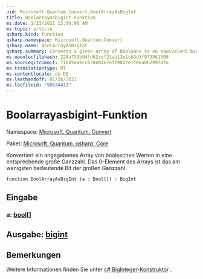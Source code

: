 ```yaml
---
uid: Microsoft.Quantum.Convert.BoolArrayAsBigInt
title: Boolarrayasbigint-Funktion
ms.date: 1/23/2021 12:00:00 AM
ms.topic: article
qsharp.kind: function
qsharp.namespace: Microsoft.Quantum.Convert
qsharp.name: BoolArrayAsBigInt
qsharp.summary: Converts a given array of Booleans to an equivalent big integer. The 0 element of the array is the least significant bit of the big integer.
ms.openlocfilehash: 220a733b94fd62cef21ab13e1cb3d3f973861506
ms.sourcegitcommit: 71605ea9cc630e84e7ef29027e1f0ea06299747e
ms.translationtype: MT
ms.contentlocale: de-DE
ms.lasthandoff: 01/26/2021
ms.locfileid: "98834413"
---
```

# <a name="boolarrayasbigint-function"></a>Boolarrayasbigint-Funktion

Namespace: [Microsoft. Quantum. Convert](xref:Microsoft.Quantum.Convert)

Paket: [Microsoft. Quantum. qsharp. Core](https://nuget.org/packages/Microsoft.Quantum.QSharp.Core)


Konvertiert ein angegebenes Array von booleschen Werten in eine entsprechende große Ganzzahl.
Das 0-Element des Arrays ist das am wenigsten bedeutende Bit der großen Ganzzahl.

```qsharp
function BoolArrayAsBigInt (a : Bool[]) : BigInt
```


## <a name="input"></a>Eingabe

### <a name="a--bool"></a>a: [bool](xref:microsoft.quantum.lang-ref.bool)[]





## <a name="output--bigint"></a>Ausgabe: [bigint](xref:microsoft.quantum.lang-ref.bigint)



## <a name="remarks"></a>Bemerkungen

Weitere Informationen finden Sie unter [c# BigInteger-Konstruktor](https://docs.microsoft.com/dotnet/api/system.numerics.biginteger.-ctor?view=netframework-4.7.2#System_Numerics_BigInteger__ctor_System_Int64_) .